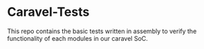# Caravel-Tests
This repo contains the basic tests written in assembly to verify the functionality of each modules in our caravel SoC.
